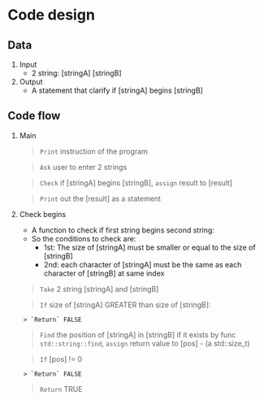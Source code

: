 
# Code design

## Data
1. Input
	- 2 string: [stringA] [stringB]
2. Output
	- A statement that clarify if [stringA] begins [stringB]

## Code flow
1. Main
	> `Print` instruction of the program

	> `Ask` user to enter 2 strings

	> `Check` if [stringA] begins [stringB], `assign` result to [result]

	> `Print` out the [result] as a statement

2. Check begins
	- A function to check if first string begins second string:
	- So the conditions to check are:
		- 1st: The size of [stringA] must be smaller or equal to the size of [stringB]
		- 2nd: each character of [stringA] must be the same as each character of [stringB] at same index
		
	> `Take` 2 string [stringA] and [stringB]
	<!-- Compare size -->
	> `If` size of [stringA] GREATER than size of [stringB]:

		> `Return` FALSE
	<!-- Compare first part -->
	> `Find` the position of [stringA] in [stringB] if it exists by func `std::string::find`, `assign` return value to [pos] - (a std::size_t)

	> `If` [pos] != 0 

		> `Return` FALSE

	> `Return` TRUE
